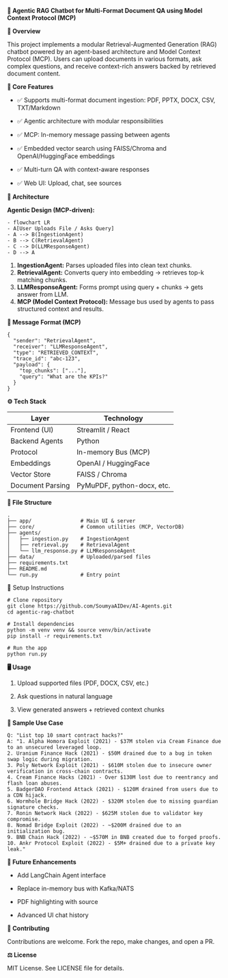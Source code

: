 **📘 Agentic RAG Chatbot for Multi-Format Document QA using Model Context Protocol (MCP)**




**🚀 Overview**
  
  This project implements a modular Retrieval-Augmented Generation (RAG) chatbot powered by an agent-based architecture and Model Context Protocol (MCP). Users can upload documents in various formats, ask complex questions, and receive context-rich answers backed by retrieved document content.


**🧠 Core Features**


- ✅ Supports multi-format document ingestion: PDF, PPTX, DOCX, CSV, TXT/Markdown

- ✅ Agentic architecture with modular responsibilities

- ✅ MCP: In-memory message passing between agents

- ✅ Embedded vector search using FAISS/Chroma and OpenAI/HuggingFace embeddings

- ✅ Multi-turn QA with context-aware responses

- ✅ Web UI: Upload, chat, see sources




**🧱 Architecture**

**Agentic Design (MCP-driven):**



```
- flowchart LR
- A[User Uploads File / Asks Query]
- A --> B(IngestionAgent)
- B --> C(RetrievalAgent)
- C --> D(LLMResponseAgent)
- D --> A
```




1. **IngestionAgent:** Parses uploaded files into clean text chunks.
2. **RetrievalAgent:** Converts query into embedding → retrieves top-k matching chunks.
3. **LLMResponseAgent:** Forms prompt using query + chunks → gets answer from LLM.
4. **MCP (Model Context Protocol):** Message bus used by agents to pass structured context and results.




**🧾 Message Format (MCP)**


```
{
  "sender": "RetrievalAgent",
  "receiver": "LLMResponseAgent",
  "type": "RETRIEVED_CONTEXT",
  "trace_id": "abc-123",
  "payload": {
    "top_chunks": ["..."],
    "query": "What are the KPIs?"
  }
}
```



**⚙️ Tech Stack**



| **Layer**           | **Technology**                     |
|---------------------|------------------------------------|
| Frontend (UI)       | Streamlit / React                  |
| Backend Agents      | Python                             |
| Protocol            | In-memory Bus (MCP)                |
| Embeddings          | OpenAI / HuggingFace               |
| Vector Store        | FAISS / Chroma                     |
| Document Parsing    | PyMuPDF, python-docx, etc.         |



**📂 File Structure**


```
.
├── app/                # Main UI & server
├── core/               # Common utilities (MCP, VectorDB)
├── agents/
│   ├── ingestion.py    # IngestionAgent
│   ├── retrieval.py    # RetrievalAgent
│   └── llm_response.py # LLMResponseAgent
├── data/               # Uploaded/parsed files
├── requirements.txt
├── README.md
└── run.py              # Entry point
```




🧪 Setup Instructions

```
# Clone repository
git clone https://github.com/SoumyaAIDev/AI-Agents.git
cd agentic-rag-chatbot

# Install dependencies
python -m venv venv && source venv/bin/activate
pip install -r requirements.txt

# Run the app
python run.py
```


**🖥️ Usage**


1. Upload supported files (PDF, DOCX, CSV, etc.)

2. Ask questions in natural language

3. View generated answers + retrieved context chunks



**🧠 Sample Use Case**


```
Q: "List top 10 smart contract hacks?"
A: "1. Alpha Homora Exploit (2021) - $37M stolen via Cream Finance due to an unsecured leveraged loop.
2. Uranium Finance Hack (2021) - $50M drained due to a bug in token swap logic during migration.
3. Poly Network Exploit (2021) - $610M stolen due to insecure owner verification in cross-chain contracts.
4. Cream Finance Hacks (2021) - Over $130M lost due to reentrancy and flash loan abuses.
5. BadgerDAO Frontend Attack (2021) - $120M drained from users due to a CDN hijack.
6. Wormhole Bridge Hack (2022) - $320M stolen due to missing guardian signature checks.
7. Ronin Network Hack (2022) - $625M stolen due to validator key compromise.
8. Nomad Bridge Exploit (2022) - ~$200M drained due to an initialization bug.
9. BNB Chain Hack (2022) - ~$570M in BNB created due to forged proofs.
10. Ankr Protocol Exploit (2022) - $5M+ drained due to a private key leak."
```


**📌 Future Enhancements**
 
- Add LangChain Agent interface

- Replace in-memory bus with Kafka/NATS

- PDF highlighting with source

- Advanced UI chat history




**🤝 Contributing**


Contributions are welcome. Fork the repo, make changes, and open a PR.





**⚖️ License**

MIT License. See LICENSE file for details.
